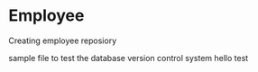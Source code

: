# Employee
Creating employee reposiory

sample file to test the database version control system
hello test
